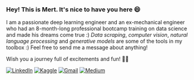 ### Hey! This is Mert. It's nice to have you here 😄
I am a passionate deep learning engineer and an ex-mechanical engineer who had an 8-month-long professional bootcamp training on data science and made his dreams come true :) _Data scraping_, _computer vision_, _natural language processing_ and _generative models_ are some of the tools in my toolbox :) Feel free to send me a message about anything!

Wish you a journey full of excitements and fun! 🏴‍☠️

<!-- (https://github.com/anuraghazra/github-readme-stats) -->
[![LinkedIn](https://img.shields.io/badge/linkedin-%230077B5.svg?&style=for-the-badge&logo=linkedin&logoColor=white)](https://www.linkedin.com/in/gulmert89/)
[![Kaggle](https://img.shields.io/badge/kaggle-%2312100E.svg?&style=for-the-badge&logo=kaggle&labelColor=gray&color=gray)](https://www.kaggle.com/gulmert89)
[![Gmail](https://img.shields.io/badge/gmail-%2312100E.svg?&style=for-the-badge&logo=gmail&labelColor=white&color=red)](mailto:gul.mert89@gmail.com)
[![Medium](https://img.shields.io/badge/medium-%2312100E.svg?&style=for-the-badge&logo=medium&logoColor=white)](https://medium.com/@gulmert89)<br>

<!--
![Mert's Stats](https://github-readme-stats.vercel.app/api?username=gulmert89&show_icons=true&theme=vision-friendly-dark&count_private=true)<br>
*If you are a recruiter, I have something extra for you here:*<br>
[![CV](https://img.shields.io/badge/CV-Plain-orange)](https://dar.vin/mg-cv)
[![CV0](https://img.shields.io/badge/CV-Featured-green)](https://dar.vin/mg-cv0)
-->
